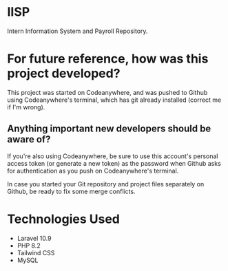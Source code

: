 # IISP

Intern Information System and Payroll Repository.

# For future reference, how was this project developed?
This project was started on Codeanywhere, and was pushed to Github using Codeanywhere's terminal, which has git already installed (correct me if I'm wrong).

## Anything important new developers should be aware of?
If you're also using Codeanywhere, be sure to use this account's personal access token (or generate a new token) as the password when Github asks for authentication as you push on Codeanywhere's terminal.

In case you started your Git repository and project files separately on Github, be ready to fix some merge conflicts.

# Technologies Used

- Laravel 10.9
- PHP 8.2
- Tailwind CSS
- MySQL

